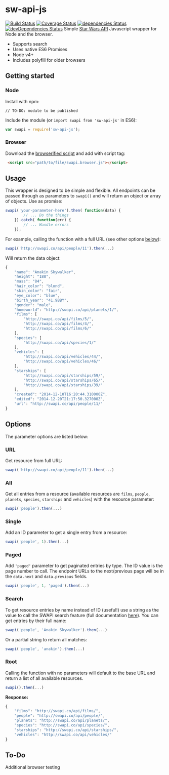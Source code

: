 # sw-api-js
[![Build Status](https://travis-ci.org/shorelle/sw-api-js.svg?branch=master)](https://travis-ci.org/shorelle/sw-api-js) [![Coverage Status](https://coveralls.io/repos/github/shorelle/sw-api-js/badge.svg?branch=master)](https://coveralls.io/github/shorelle/sw-api-js?branch=master) [![dependencies Status](https://david-dm.org/shorelle/sw-api-js/status.svg)](https://david-dm.org/shorelle/sw-api-js) [![devDependencies Status](https://david-dm.org/shorelle/sw-api-js/dev-status.svg)](https://david-dm.org/shorelle/sw-api-js?type=dev)
Simple [Star Wars API](http://swapi.co) Javascript wrapper for Node and the browser.
* Supports search
* Uses native ES6 Promises
* Node v4+
* Includes polyfill for older browsers

## Getting started

### Node
Install with npm:
```
// TO-DO: module to be published
```
Include the module (or `import swapi from 'sw-api-js'` in ES6):
```javascript
var swapi = require('sw-api-js');
```

### Browser
Download the [browserified script](lib/swapi.browser.js) and add with script tag:
```html
 <script src="path/to/file/swapi.browser.js"></script>
```
## Usage
This wrapper is designed to be simple and flexible. All endpoints can be passed through as parameters to `swapi()` and will return an object or array of objects. Use as promise:
```javascript
swapi('your-parameter-here').then( function(data) {
        // ... Do the things
    }).catch( function(err) {
        // ... Handle errors
    });
```
For example, calling the function with a full URL (see other options [below](#options)):
```javascript
swapi('http://swapi.co/api/people/11').then(...)
```
Will return the data object:
```javascript
{
    "name": "Anakin Skywalker", 
    "height": "188", 
    "mass": "84", 
    "hair_color": "blond", 
    "skin_color": "fair", 
    "eye_color": "blue", 
    "birth_year": "41.9BBY", 
    "gender": "male", 
    "homeworld": "http://swapi.co/api/planets/1/", 
    "films": [
        "http://swapi.co/api/films/5/", 
        "http://swapi.co/api/films/4/", 
        "http://swapi.co/api/films/6/"
    ], 
    "species": [
        "http://swapi.co/api/species/1/"
    ], 
    "vehicles": [
        "http://swapi.co/api/vehicles/44/", 
        "http://swapi.co/api/vehicles/46/"
    ], 
    "starships": [
        "http://swapi.co/api/starships/59/", 
        "http://swapi.co/api/starships/65/", 
        "http://swapi.co/api/starships/39/"
    ], 
    "created": "2014-12-10T16:20:44.310000Z", 
    "edited": "2014-12-20T21:17:50.327000Z", 
    "url": "http://swapi.co/api/people/11/"
}
```
## Options
The parameter options are listed below:
### URL
Get resource from full URL:
```javascript
swapi('http://swapi.co/api/people/11').then(...)
```
### All
Get all entries from a resource (available resources are `films`,  `people`, `planets`, `species`, `starships` and `vehicles`) with the resource parameter:
```javascript
swapi('people').then(...)
```
### Single
Add an ID parameter to get a single entry from a resource:
```javascript
swapi('people', 1).then(...)
```
### Paged
Add `'paged'` parameter to get paginated entries by type. The ID value is the page number to call. The endpoint URLs to the next/previous page will be in the `data.next` and `data.previous` fields.
```javascript
swapi('people', 1, 'paged').then(...)
```
### Search
To get resource entries by name instead of ID (useful!) use a string as the value to call the SWAPI search feature (full documentation [here](http://swapi.co/documentation#search)). You can get entries by their full name:
```javascript
swapi('people', 'Anakin Skywalker').then(...)
```
Or a partial string to return all matches:
```javascript
swapi('people', 'anakin').then(...)
```
### Root
Calling the function with no parameters will default to the base URL and return a list of all available resources.
```javascript
swapi().then(...)
```
**Response:**
```javascript
{
    "films": "http://swapi.co/api/films/",
    "people": "http://swapi.co/api/people/",
    "planets": "http://swapi.co/api/planets/",
    "species": "http://swapi.co/api/species/",
    "starships": "http://swapi.co/api/starships/",
    "vehicles": "http://swapi.co/api/vehicles/"
}
```
## To-Do
Additional browser testing